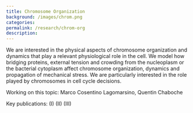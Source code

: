 ```yaml
---
title: Chromosome Organization
background: /images/chrom.png
categories: 
permalink: /research/chrom-org
description:
---
```


We are interested in the physical aspects of chromosome organization and dynamics that play a relevant physiological role in the cell. We model how bridging proteins, external tension and crowding from the nucleoplasm or the bacterial cytoplasm affect chromosome organization, dynamics and propagation of mechanical stress. We are particularly interested in the role played by chromosomes in cell cycle decisions. 

Working on this topic: Marco Cosentino Lagomarsino, Quentin Chaboche

Key publications:
(I)
(II)
(III)
